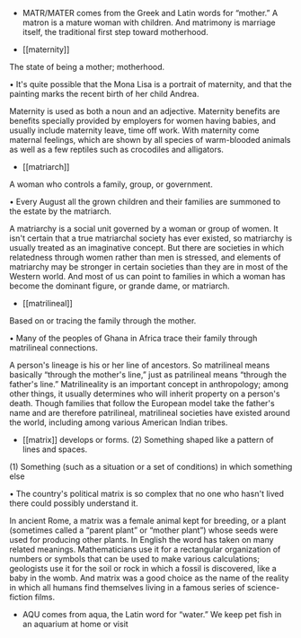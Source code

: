 - MATR/MATER comes from the Greek and Latin words for “mother.” A matron is a mature woman
with children. And matrimony is marriage itself, the traditional first step toward motherhood.

- [[maternity]] 

 The state of being a mother; motherhood. 

• It's quite possible that the Mona Lisa is a portrait of maternity, and that the painting marks the recent
birth of her child Andrea. 

Maternity is used as both a noun and an adjective. Maternity benefits are benefits specially provided
by  employers  for  women  having  babies,  and  usually  include  maternity leave,  time  off  work.  With
maternity come maternal feelings, which are shown by all species of warm-blooded animals as well
as a few reptiles such as crocodiles and alligators.

- [[matriarch]] 

 A woman who controls a family, group, or government. 

• Every August all the grown children and their families are summoned to the estate by the matriarch. 

A matriarchy  is  a  social  unit  governed  by  a  woman  or  group  of  women.  It  isn't  certain  that  a  true
matriarchal society has ever existed, so matriarchy is usually treated as an imaginative concept. But
there are societies in which relatedness through women rather than men is stressed, and elements of
matriarchy may be stronger in certain societies than they are in most of the Western world. And most
of  us  can  point  to  families  in  which  a  woman  has  become  the  dominant  figure,  or  grande  dame,  or
matriarch.

- [[matrilineal]] 

 Based on or tracing the family through the mother. 

• Many of the peoples of Ghana in Africa trace their family through matrilineal connections. 

A  person's  lineage  is  his  or  her  line  of  ancestors.  So  matrilineal  means  basically  “through  the
mother's  line,”  just  as  patrilineal  means  “through  the  father's  line.”  Matrilineality  is  an  important
concept  in  anthropology;  among  other  things,  it  usually  determines  who  will  inherit  property  on  a
person's  death.  Though  families  that  follow  the  European  model  take  the  father's  name  and  are
therefore  patrilineal,  matrilineal  societies  have  existed  around  the  world,  including  among  various
American Indian tribes.

- [[matrix]] 
develops or forms. (2) Something shaped like a pattern of lines and spaces. 

 (1) Something (such as a situation or a set of conditions) in which something else

•  The  country's  political  matrix  is  so  complex  that  no  one  who  hasn't  lived  there  could  possibly
understand it. 

In  ancient  Rome,  a  matrix  was  a  female  animal  kept  for  breeding,  or  a  plant  (sometimes  called  a
“parent plant” or “mother plant”) whose seeds were used for producing other plants. In English the
word  has  taken  on  many  related  meanings.  Mathematicians  use  it  for  a  rectangular  organization  of
numbers  or  symbols  that  can  be  used  to  make  various  calculations;  geologists  use  it  for  the  soil  or
rock in which a fossil is discovered, like a baby in the womb. And matrix was a good choice as the
name of the reality in which all humans find themselves living in a famous series of science-fiction
films.

- AQU comes from aqua, the Latin word for “water.” We keep pet fish in an aquarium at home or visit
